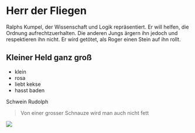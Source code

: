 # Herr der Fliegen

Ralphs Kumpel, der Wissenschaft und Logik repräsentiert. 
Er will helfen, 
die Ordnung aufrechtzuerhalten. Die anderen Jungs ärgern ihn
jedoch und respektieren ihn nicht. 
Er wird getötet, als Roger einen Stein auf ihn rollt.
## Kleiner Held ganz groß
 * klein
* rosa
 * liebt kekse
* hasst baden

Schwein Rudolph
> Von einer grosser Schnauze wird man auch nicht fett

<img src="https://thumbs.dreamstime.com/z/happy-pig-portrait-19243449.jpg"/>
